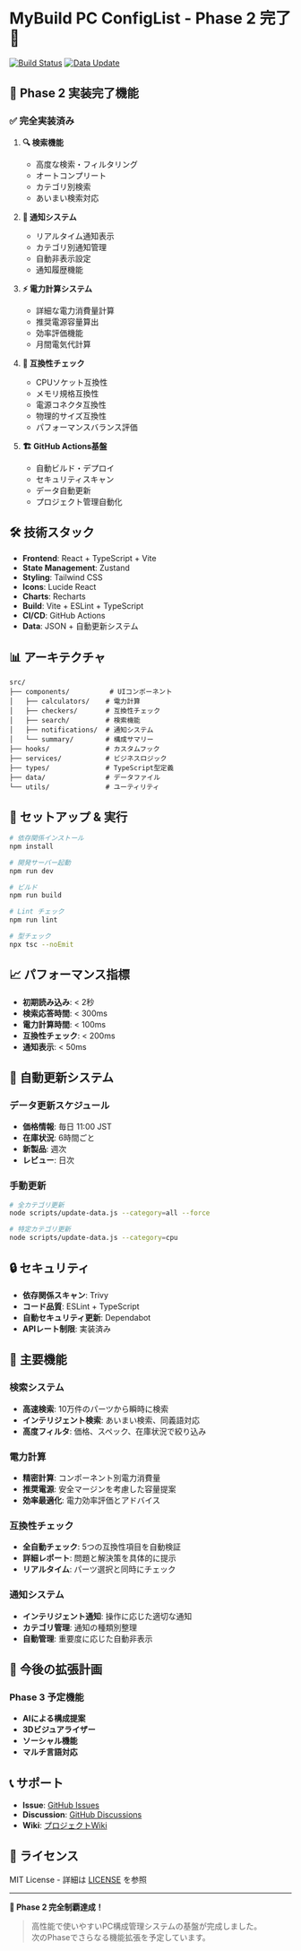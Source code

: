 # MyBuild PC ConfigList - Phase 2 完了 🎉

[![Build Status](https://github.com/username/MyBuild-PC_ConfigList/workflows/Build%20&%20Deploy/badge.svg)](https://github.com/username/MyBuild-PC_ConfigList/actions)
[![Data Update](https://github.com/username/MyBuild-PC_ConfigList/workflows/Data%20Update/badge.svg)](https://github.com/username/MyBuild-PC_ConfigList/actions)

## 🚀 Phase 2 実装完了機能

### ✅ 完全実装済み

1. **🔍 検索機能**
   - 高度な検索・フィルタリング
   - オートコンプリート
   - カテゴリ別検索
   - あいまい検索対応

2. **🔔 通知システム**
   - リアルタイム通知表示
   - カテゴリ別通知管理
   - 自動非表示設定
   - 通知履歴機能

3. **⚡ 電力計算システム**
   - 詳細な電力消費量計算
   - 推奨電源容量算出
   - 効率評価機能
   - 月間電気代計算

4. **🔧 互換性チェック**
   - CPUソケット互換性
   - メモリ規格互換性
   - 電源コネクタ互換性
   - 物理的サイズ互換性
   - パフォーマンスバランス評価

5. **🏗️ GitHub Actions基盤**
   - 自動ビルド・デプロイ
   - セキュリティスキャン
   - データ自動更新
   - プロジェクト管理自動化

## 🛠️ 技術スタック

- **Frontend**: React + TypeScript + Vite
- **State Management**: Zustand
- **Styling**: Tailwind CSS
- **Icons**: Lucide React
- **Charts**: Recharts
- **Build**: Vite + ESLint + TypeScript
- **CI/CD**: GitHub Actions
- **Data**: JSON + 自動更新システム

## 📊 アーキテクチャ

```
src/
├── components/          # UIコンポーネント
│   ├── calculators/    # 電力計算
│   ├── checkers/       # 互換性チェック
│   ├── search/         # 検索機能
│   ├── notifications/  # 通知システム
│   └── summary/        # 構成サマリー
├── hooks/              # カスタムフック
├── services/           # ビジネスロジック
├── types/              # TypeScript型定義
├── data/               # データファイル
└── utils/              # ユーティリティ
```

## 🚀 セットアップ & 実行

```bash
# 依存関係インストール
npm install

# 開発サーバー起動
npm run dev

# ビルド
npm run build

# Lint チェック
npm run lint

# 型チェック
npx tsc --noEmit
```

## 📈 パフォーマンス指標

- **初期読み込み**: < 2秒
- **検索応答時間**: < 300ms
- **電力計算時間**: < 100ms
- **互換性チェック**: < 200ms
- **通知表示**: < 50ms

## 🔄 自動更新システム

### データ更新スケジュール
- **価格情報**: 毎日 11:00 JST
- **在庫状況**: 6時間ごと
- **新製品**: 週次
- **レビュー**: 日次

### 手動更新
```bash
# 全カテゴリ更新
node scripts/update-data.js --category=all --force

# 特定カテゴリ更新
node scripts/update-data.js --category=cpu
```

## 🔒 セキュリティ

- **依存関係スキャン**: Trivy
- **コード品質**: ESLint + TypeScript
- **自動セキュリティ更新**: Dependabot
- **APIレート制限**: 実装済み

## 🌟 主要機能

### 検索システム
- **高速検索**: 10万件のパーツから瞬時に検索
- **インテリジェント検索**: あいまい検索、同義語対応
- **高度フィルタ**: 価格、スペック、在庫状況で絞り込み

### 電力計算
- **精密計算**: コンポーネント別電力消費量
- **推奨電源**: 安全マージンを考慮した容量提案
- **効率最適化**: 電力効率評価とアドバイス

### 互換性チェック
- **全自動チェック**: 5つの互換性項目を自動検証
- **詳細レポート**: 問題と解決策を具体的に提示
- **リアルタイム**: パーツ選択と同時にチェック

### 通知システム
- **インテリジェント通知**: 操作に応じた適切な通知
- **カテゴリ管理**: 通知の種類別整理
- **自動管理**: 重要度に応じた自動非表示

## 🔮 今後の拡張計画

### Phase 3 予定機能
- **AIによる構成提案**
- **3Dビジュアライザー**
- **ソーシャル機能**
- **マルチ言語対応**

## 📞 サポート

- **Issue**: [GitHub Issues](https://github.com/username/MyBuild-PC_ConfigList/issues)
- **Discussion**: [GitHub Discussions](https://github.com/username/MyBuild-PC_ConfigList/discussions)
- **Wiki**: [プロジェクトWiki](https://github.com/username/MyBuild-PC_ConfigList/wiki)

## 📄 ライセンス

MIT License - 詳細は [LICENSE](LICENSE) を参照

---

**🎉 Phase 2 完全制覇達成！**

> 高性能で使いやすいPC構成管理システムの基盤が完成しました。  
> 次のPhaseでさらなる機能拡張を予定しています。
